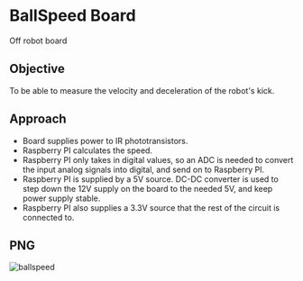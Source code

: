 # BallSpeed Board
Off robot board 

## Objective 
To be able to measure the velocity and deceleration of the robot's kick.

## Approach 
- Board supplies power to IR phototransistors. 
- Raspberry PI calculates the speed.
- Raspberry PI only takes in digital values, so an ADC is needed to convert the input analog signals into digital, and send on to Raspberry PI.  
- Raspberry PI is supplied by a 5V source. DC-DC converter is used to step down the 12V supply on the board to the needed 5V, and keep power supply stable. 
- Raspberry PI also supplies a 3.3V source that the rest of the circuit is connected to.  

## PNG 
![ballspeed](https://user-images.githubusercontent.com/71445563/123548993-1de94f00-d735-11eb-8374-33f9c099b5c2.PNG)


